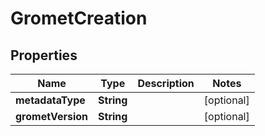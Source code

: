 # GrometCreation

## Properties
Name | Type | Description | Notes
------------ | ------------- | ------------- | -------------
**metadataType** | **String** |  |  [optional]
**grometVersion** | **String** |  |  [optional]
